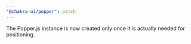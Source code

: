 ```yaml
---
"@chakra-ui/popper": patch
---
```


The Popper.js instance is now created only once it is actually needed for
positioning.

